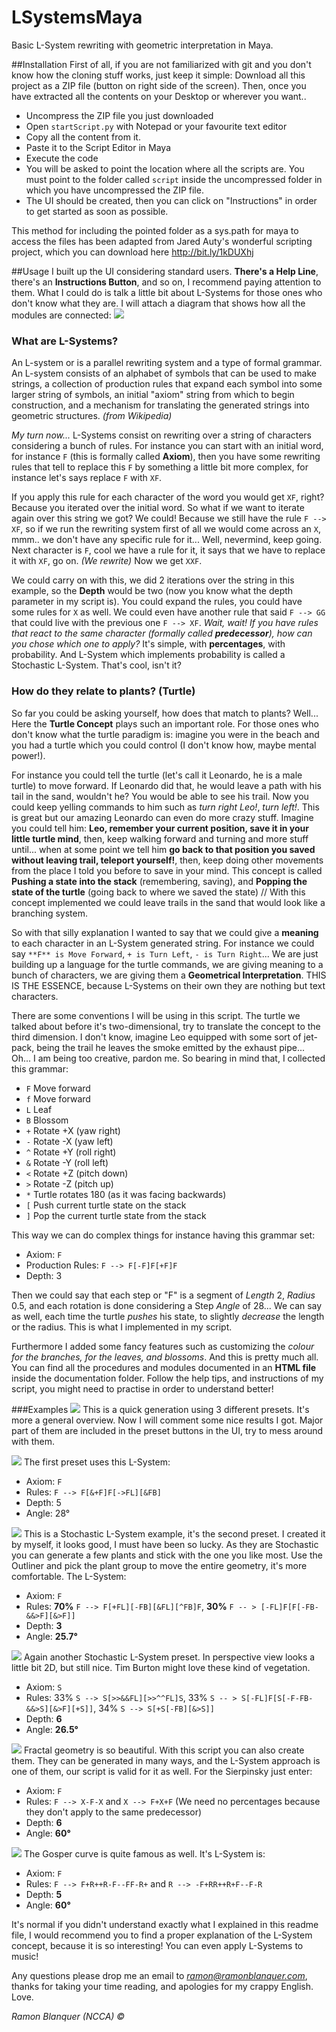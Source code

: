 LSystemsMaya
============

Basic L-System rewriting with geometric interpretation in Maya.

##Installation
First of all, if you are not familiarized with git and you don't know how the cloning stuff works, just keep it simple:
Download all this project as a ZIP file (button on right side of the screen). Then, once you have extracted all the contents on your Desktop or wherever you want..
* Uncompress the ZIP file you just downloaded
* Open `startScript.py` with Notepad or your favourite text editor
* Copy all the content from it.
* Paste it to the Script Editor in Maya
* Execute the code
* You will be asked to point the location where all the scripts are. You must point to the folder called `script` inside the uncompressed  folder in which you have uncompressed the ZIP file.
* The UI should be created, then you can click on "Instructions" in order to get started as soon as possible.

This method for including the pointed folder as a sys.path for maya to access the files has been adapted from Jared Auty's wonderful scripting project, which you can download here  http://bit.ly/1kDUXhj

##Usage
I built up the UI considering standard users. **There's a Help Line**, there's an **Instructions Button**, and so on, I recommend paying attention to them. What I could do is talk a little bit about L-Systems for those ones who don't know what
they are. I will attach a diagram that shows how all the modules are connected:
![](https://raw.githubusercontent.com/docwhite/LSystemsMaya/master/Diagram.png)

### What are L-Systems?
An L-system or is a parallel rewriting system and a type of formal grammar. An L-system consists of an alphabet of symbols that can be used to make strings, a collection of production rules that expand each symbol into some larger string of symbols, an initial "axiom" string from which to begin construction, and a mechanism for translating the generated strings into geometric structures. *(from Wikipedia)*

*My turn now...* L-Systems consist on rewriting over a string of characters considering a bunch of rules. For instance you can start with an initial word, for instance `F` (this is formally called **Axiom**), then you have some rewriting rules that tell to replace this `F` by something a little bit more complex, for instance let's says replace `F` with `XF`.

If you apply this rule for each character of the word you would get `XF`, right? Because you iterated over the initial word.
So what if we want to iterate again over this string we got? We could! Because we still have the rule `F --> XF`, so if we run the rewriting system first of all we would come across an `X`, mmm.. we don't have any specific rule for it... Well,
nevermind, keep going. Next character is `F`, cool we have a rule for it, it says that we have to replace it with `XF`, go on. *(We rewrite)* Now we get `XXF`.

We could carry on with this, we did 2 iterations over the string in this example, so the **Depth** would be two (now you know what the depth parameter in my script is). You could expand the rules, you could have some rules for `X` as well. We could even have another rule that said `F --> GG` that could live with the previous one `F --> XF`. *Wait, wait! If you have rules that react to the same character (formally called **predecessor**), how can you chose which one to apply?* It's simple, with **percentages**, with probability. And L-System which implements probability is called a Stochastic L-System.
That's cool, isn't it?

### How do they relate to plants? (Turtle)
So far you could be asking yourself, how does that match to plants? Well... Here the **Turtle Concept** plays such an important role. For those ones who don't know what the turtle paradigm is: imagine you were in the beach and you had a turtle which you could control (I don't know how, maybe mental power!).

For instance you could tell the turtle (let's call it Leonardo, he is a male turtle) to move forward. If Leonardo did that, he would leave a path with his tail in the sand, wouldn't he? You would be able to see his trail. Now you could keep yelling commands to him such as *turn right Leo!*, *turn left!*. This is great but our amazing Leonardo can even do more crazy stuff. Imagine you could tell him: **Leo, remember your current position, save it in your little turtle mind**, then, keep walking forward and turning and more stuff until... when at some point we tell him **go back to that position you saved without leaving trail, teleport yourself!**, then, keep doing other movements from the place I told you before to save in your mind. This concept is called **Pushing a state into the stack** (remembering, saving), and **Popping the state of the turtle** (going back to where we saved the state) // With this concept implemented we could leave trails in the sand that would look like a branching system.

So with that silly explanation I wanted to say that we could give a **meaning** to each character in an L-System generated string. For instance we could say `**F** is Move Forward`, `+ is Turn Left`, `- is Turn Right`... We are just building up a language for the turtle commands, we are giving meaning to a bunch of characters, we are giving them a **Geometrical Interpretation**. THIS IS THE ESSENCE, because L-Systems on their own they are nothing but text characters.

There are some conventions I will be using in this script. The turtle we talked about before it's two-dimensional, try to translate the concept to the third dimension. I don't know, imagine Leo equipped with some sort of jet-pack, being the trail he leaves the smoke emitted by the exhaust pipe... Oh... I am being too creative, pardon me. So bearing in mind that, I collected this grammar:

* `F`    Move forward
* `f`    Move forward
* `L`    Leaf
* `B`    Blossom
* `+`    Rotate +X (yaw right)
* `-`    Rotate -X (yaw left)
* `^`    Rotate +Y (roll right)
* `&`    Rotate -Y (roll left)
* `<`    Rotate +Z (pitch down)
* `>`    Rotate -Z (pitch up)
* `*`    Turtle rotates 180 (as it was facing backwards)
* `[`   Push current turtle state on the stack
* `]`    Pop the current turtle state from the stack

This way we can do complex things for instance having this grammar set:
* Axiom: `F`
* Production Rules: `F --> F[-F]F[+F]F`
* Depth: 3

Then we could say that each step or "F" is a segment of *Length* 2, *Radius* 0.5, and each rotation is done considering a Step *Angle* of 28... We can say as well, each time the turtle *pushes* his state, to slightly *decrease* the length or the radius. This is what I implemented in my script.

Furthermore I added some fancy features such as customizing the *colour for the branches, for the leaves, and blossoms*. And this is pretty much all. You can find all the procedures and modules documented in an **HTML file** inside the documentation folder. Follow the help tips, and instructions of my script, you might need to practise in order to understand better!

###Examples
![](https://raw.githubusercontent.com/docwhite/LSystemsMaya/master/examples/example.png)
This is a quick generation using 3 different presets. It's more a general overview. Now I will comment some nice results I got. Major part of them are included in the preset buttons in the UI, try to mess around with them.

![](https://raw.githubusercontent.com/docwhite/LSystemsMaya/master/examples/example_preset1.png)
The first preset uses this L-System:
* Axiom: `F`
* Rules: `F --> F[&+F]F[->FL][&FB]`
* Depth: 5
* Angle: 28°

![](https://raw.githubusercontent.com/docwhite/LSystemsMaya/master/examples/example_preset2.png)
This is a Stochastic L-System example, it's the second preset. I created it by myself, it looks good, I must have been so lucky. As they are Stochastic you can generate a few plants and stick with the one you like most. Use the Outliner and pick the plant group to move the entire geometry, it's more comfortable. The L-System:
* Axiom: `F`
* Rules: **70%** `F --> F[+FL][-FB][&FL][^FB]F`, **30%** `F -- > [-FL]F[F[-FB-&&>F][&>F]]`
* Depth: **3**
* Angle: **25.7°**

![](https://raw.githubusercontent.com/docwhite/LSystemsMaya/master/examples/example_preset3.png)
Again another Stochastic L-System preset. In perspective view looks a little bit 2D, but still nice. Tim Burton might love these kind of vegetation.
* Axiom: `S`
* Rules: 33% `S --> S[>>&&FL][>>^^FL]S`, 33% `S -- > S[-FL]F[S[-F-FB-&&>S][&>F][+S]]`, 34% `S --> S[+S[-FB][&>S]]`
* Depth: **6**
* Angle: **26.5°**

![](https://raw.githubusercontent.com/docwhite/LSystemsMaya/master/examples/example_sierpinski.png)
Fractal geometry is so beautiful. With this script you can also create them. They can be generated in many ways, and the L-System approach is one of them, our script is valid for it as well. For the Sierpinsky just enter:
* Axiom: `F`
* Rules: `F --> X-F-X` and `X --> F+X+F` (We need no percentages because they don't apply to the same predecessor)
* Depth: **6**
* Angle: **60°**

![](https://raw.githubusercontent.com/docwhite/LSystemsMaya/master/examples/example_gosper.png)
The Gosper curve is quite famous as well. It's L-System is:
* Axiom: `F`
* Rules: `F --> F+R++R-F--FF-R+` and `R --> -F+RR++R+F--F-R`
* Depth: **5**
* Angle: **60°**

It's normal if you didn't understand exactly what I explained in this readme file, I would recommend you to find a proper explanation of the L-System concept, because it is so interesting! You can even apply L-Systems to music!

Any questions please drop me an email to *ramon@ramonblanquer.com*, thanks for taking your time reading, and apologies for my crappy English. Love.

*Ramon Blanquer (NCCA) ©*
